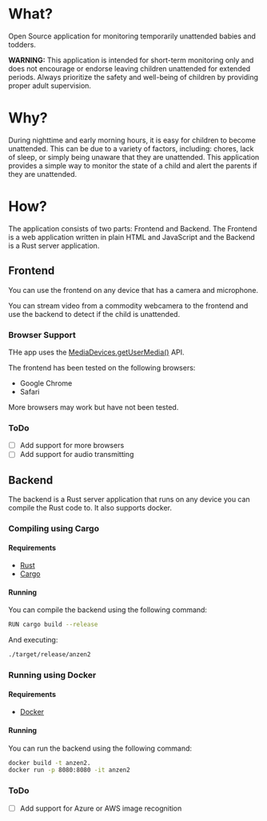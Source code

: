 # What?

Open Source application for monitoring temporarily unattended babies and todders.

**WARNING:** This application is intended for short-term monitoring only and does not encourage or endorse leaving children unattended for extended periods. Always prioritize the safety and well-being of children by providing proper adult supervision.

# Why? 

During nighttime and early morning hours, it is easy for children to become unattended. This can be due to a variety of factors, including: chores, lack of sleep, or simply being unaware that they are unattended. This application provides a simple way to monitor the state of a child and alert the parents if they are unattended.

# How?

The application consists of two parts: Frontend and Backend. The Frontend is a web application written in plain HTML and JavaScript and the Backend is a Rust server application.

## Frontend

You can use the frontend on any device that has a camera and microphone. 

You can stream video from a commodity webcamera to the frontend and use the backend to detect if the child is unattended.

### Browser Support
THe app uses the [MediaDevices.getUserMedia()](https://developer.mozilla.org/en-US/docs/Web/API/MediaDevices/getUserMedia) API.

The frontend has been tested on the following browsers:
- Google Chrome
- Safari

More browsers may work but have not been tested.
 
### ToDo
- [ ] Add support for more browsers
- [ ] Add support for audio transmitting

## Backend

The backend is a Rust server application that runs on any device you can compile the Rust code to. It also supports docker. 

### Compiling using Cargo

#### Requirements
- [Rust](https://www.rust-lang.org/tools/install)
- [Cargo](https://doc.rust-lang.org/cargo/getting-started/installation.html)

#### Running
You can compile the backend using the following command:
```bash
RUN cargo build --release
```

And executing:
```bash
./target/release/anzen2
```

### Running using Docker

#### Requirements
- [Docker](https://docs.docker.com/get-docker/)

#### Running
You can run the backend using the following command:
```bash
docker build -t anzen2.
docker run -p 8080:8080 -it anzen2
```

### ToDo
- [ ] Add support for Azure or AWS image recognition
